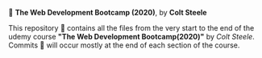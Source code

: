 :space_invader: **The Web Development Bootcamp (2020)**, by **Colt Steele** 

This repository :file_folder: contains all the files from the very start to the end of the udemy course **"The Web Development Bootcamp(2020)"** by _Colt Steele_.
Commits :pushpin: will occur mostly at the end of each section of the course.
